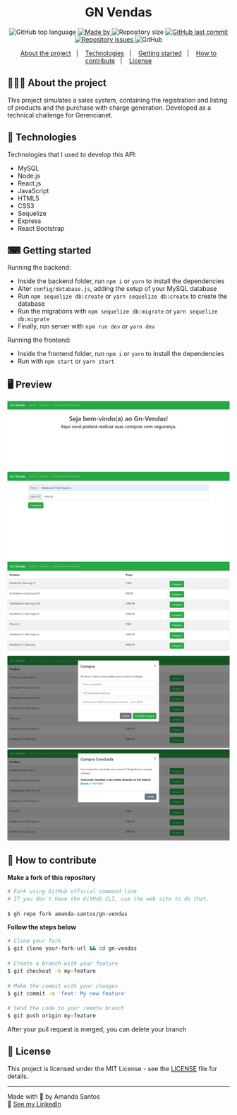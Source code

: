 <h1 align="center">
 GN Vendas
</h1>

<p align="center">
  <img alt="GitHub top language" src="https://img.shields.io/github/languages/top/amanda-santos/gn-vendas">

  <a href="https://www.linkedin.com/in/amandasf/">
    <img alt="Made by" src="https://img.shields.io/badge/made%20by-Amanda%20Santos-gree">
  </a>
  
  <img alt="Repository size" src="https://img.shields.io/github/repo-size/amanda-santos/gn-vendas">
  
  <a href="https://github.com/amanda-santos/gn-vendas/commits/master">
    <img alt="GitHub last commit" src="https://img.shields.io/github/last-commit/amanda-santos/gn-vendas">
  </a>
  
  <a href="https://github.com/amanda-santos/gn-vendas/issues">
    <img alt="Repository issues" src="https://img.shields.io/github/issues/amanda-santos/gn-vendas">
  </a>
  
  <img alt="GitHub" src="https://img.shields.io/github/license/amanda-santos/gn-vendas">
</p>

<p align="center">
  <a href="#-about-the-project">About the project</a>&nbsp;&nbsp;&nbsp;|&nbsp;&nbsp;&nbsp;
  <a href="#-technologies">Technologies</a>&nbsp;&nbsp;&nbsp;|&nbsp;&nbsp;&nbsp;
  <a href="#-getting-started">Getting started</a>&nbsp;&nbsp;&nbsp;|&nbsp;&nbsp;&nbsp;
  <a href="#-how-to-contribute">How to contribute</a>&nbsp;&nbsp;&nbsp;|&nbsp;&nbsp;&nbsp;
  <a href="#-license">License</a>
</p>

## 👩🏻‍💻 About the project

<p>This project simulates a sales system, containing the registration and listing of products and the purchase with charge generation. Developed as a technical challenge for Gerencianet.</p>

## 🚀 Technologies

Technologies that I used to develop this API:

- MySQL
- Node.js
- React.js
- JavaScript
- HTML5
- CSS3
- Sequelize
- Express
- React Bootstrap

## ⌨ Getting started

Running the backend:
- Inside the backend folder, run `npm i` or `yarn` to install the dependencies
- Alter `config/database.js`, adding the setup of your MySQL database
- Run `npm sequelize db:create` or `yarn sequelize db:create` to create the database
- Run the migrations with `npm sequelize db:migrate` or `yarn sequelize db:migrate`
- Finally, run server with `npm run dev` or `yarn dev`

Running the frontend:
- Inside the frontend folder, run `npm i` or `yarn` to install the dependencies
- Run with `npm start` or `yarn start`

## 🖥 Preview

<img src="assets/home.PNG" />
<img src="assets/create-product.PNG" />
<img src="assets/products.PNG" />
<img src="assets/purchase.PNG" />
<img src="assets/purchase-completed.PNG" />

## 🤔 How to contribute

**Make a fork of this repository**

```bash
# Fork using GitHub official command line
# If you don't have the GitHub CLI, use the web site to do that.

$ gh repo fork amanda-santos/gn-vendas
```

**Follow the steps below**

```bash
# Clone your fork
$ git clone your-fork-url && cd gn-vendas

# Create a branch with your feature
$ git checkout -b my-feature

# Make the commit with your changes
$ git commit -m 'feat: My new feature'

# Send the code to your remote branch
$ git push origin my-feature
```

After your pull request is merged, you can delete your branch

## 📝 License

This project is licensed under the MIT License - see the [LICENSE](LICENSE) file for details.

---

Made with 💜 by Amanda Santos <br />
👋 [See my LinkedIn](https://www.linkedin.com/in/amandasf/)
